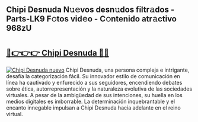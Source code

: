## Chipi Desnuda N𝚞𝚎vos desn𝚞dos filtr𝚊dos - Parts-LK9 F𝚘tos vid𝚎o - C𝚘ntenido atr𝚊ctivo 968zU

# <h2><a href="http://mb9i8kj.tromn.icu/?c=Chipi+Desnuda">🔗👉👉👉 Chipi Desnuda 🔗🔗</a></h2>

[![Chipi Desnuda nuevo](https://i.imgur.com/pEAQMta.gif)](http://mb9i8kj.tromn.icu/?c=Chipi+Desnuda)
Chipi Desnuda, una persona compleja e intrigante, desafía la categorización fácil. Su innovador estilo de comunicación en línea ha cautivado y enfurecido a sus seguidores, encendiendo debates sobre ética, autorrepresentación y la naturaleza evolutiva de las sociedades virtuales. A pesar de la ambigüedad de sus intenciones, su huella en los medios digitales es imborrable. La determinación inquebrantable y el encanto innegable impulsan a Chipi Desnuda hacia adelante en el reino virtual.
